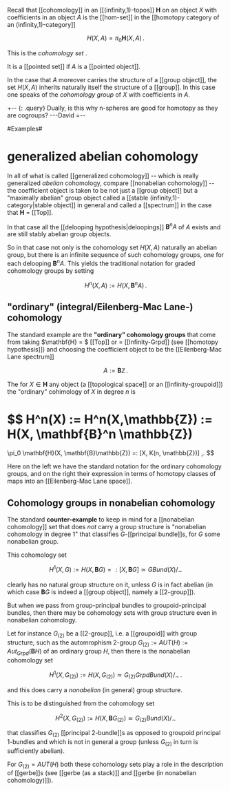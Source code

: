 Recall that [[cohomology]] in an [[(infinity,1)-topos]] $\mathbf{H}$ on an object $X$ with coefficients in an object $A$ is the [[hom-set]] in the [[homotopy category of an (infinity,1)-category]]

$$
  H(X,A) = \pi_0 \mathbf{H}(X,A)
  \,.  
$$

This is the _cohomology set_ . 

It is a [[pointed set]] if $A$ is a [[pointed object]].

In the case that $A$ moreover carries the structure of a [[group object]], the set $H(X,A)$ inherits naturally itself the structure of a [[group]]. In this case one speaks of the _cohomology group_ of $X$ with coefficients in $A$.

+-- {: .query}
Dually, is this why n-spheres are good for homotopy as they are cogroups? ---David
=--

#Examples#

# generalized abelian cohomology # 

In all of what is called [[generalized cohomology]]  -- which is really generalized _abelian_ cohomology, compare [[nonabelian cohomology]] -- the coefficient object is taken to be not just a [[group object]] but a "maximally abelian" group object called a [[stable (infinity,1)-category|stable object]] in general and called a [[spectrum]] in the case that $\mathbf{H}$ = [[Top]].

In that case all the [[delooping hypothesis|deloopings]] $\mathbf{B}^n A$ of $A$ exists and are still stably abelian group objects.

So in that case not only is the cohomology set $H(X,A)$ naturally an abelian group, but there is an infinite sequence of such cohomology groups, one for each delooping $\mathbf{B}^n A$. This yields the traditional notation for graded cohomology groups by setting

$$
  H^n(X,A) := H(X, \mathbf{B}^n A)
  \,.
$$



## "ordinary" (integral/Eilenberg-Mac Lane-) cohomology ##


The standard example are the **"ordinary" cohomology groups** that come from taking $\mathbf{H} = $ [[Top]] or = [[Infinity-Grpd]] (see [[homotopy hypothesis]]) and choosing the coefficient object to be the [[Eilenberg-Mac Lane spectrum]]

$$
  A := \mathbf{B} \mathbb{Z}
  \,.
$$

The for $X \in \mathbf{H}$ any object (a [[topological space]] or an [[infinity-groupoid]]) the "ordinary" cohimology of $X$ in degree $n$ is

$$
  H^n(X) := H^n(X,\mathbb{Z})
  :=
  H(X, \mathbf{B}^n \mathbb{Z})
  =
  \pi_0 \mathbf{H}(X, \mathbf{B}\mathbb{Z})
  =: [X, K(n, \mathbb{Z})]
  \,.
$$

Here on the left we have the standard notation for the ordinary cohomology groups, and on the right their expression in terms of homotopy classes of maps into an [[Eilenberg-Mac Lane space]].

## Cohomology groups in nonabelian cohomology ##

The standard **counter-example** to keep in mind for a [[nonabelian cohomology]] set that does _not_ carry a group structure is "nonabelian cohomology in degree 1" that classifies $G$-[[principal bundle]]s, for $G$ some nonabelian group.

This cohomology set

$$
  H^1(X,G)
  := H(X, \mathbf{B}G)
  =:
  [X, \mathbf{B} G]
  \simeq
  G Bund(X)/_\sim
$$

clearly has no natural group structure on it, unless $G$ is in fact abelian (in which case $\mathbf{B}G$ is indeed a [[group object]], namely a [[2-group]]).

But when we pass from group-principal bundles to groupoid-principal bundles, then there may be cohomology sets with group structure even in nonabelian cohomology.

Let for instance $G_{(2)}$ be a [[2-group]], i.e. a [[groupoid]] with group structure, such as the automrophism 2-group $G_{(2)} := AUT(H) := Aut_{Grpd}(\mathbf{B}H)$ of an  ordinary group $H$, then there is the nonabelian cohomology set

$$
  H^1(X, G_{(2)}) := H(X, G_{(2)})
  \simeq G_{(2)} GrpdBund(X)/_\sim
  \,.
$$

and this does carry a _nonabelian_ (in general) group structure.

This is to be distinguished from the cohomology set

$$
  H^2(X, G_{(2)}) := H(X, \mathbf{B} G_{(2)})
  \simeq G_{(2)} Bund(X)/_\sim
$$

that classifies $G_{(2)}$ [[principal 2-bundle]]s as opposed to groupoid principal 1-bundles and which is not in general a group (unless $G_{(2)}$ in turn is sufficiently abelian).

For $G_{(2)} = AUT(H)$ both these cohomology sets play a role in the description of [[gerbe]]s (see [[gerbe (as a stack)]] and [[gerbe (in nonabelian cohomology)]]).

